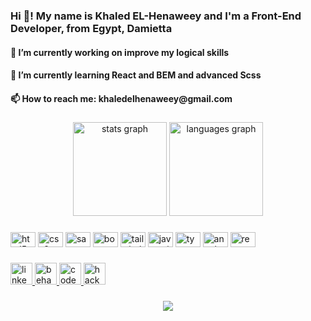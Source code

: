<h3 align="left">Hi 👋! My name is Khaled EL-Henaweey and I'm a Front-End Developer, from Egypt, Damietta</h3>
<h4 align="left"> 🔭 I’m currently working on improve my logical skills</h4>
<h4 align="left">🌱 I’m currently learning React and BEM and advanced Scss</h4>
<h4 align="left">📫 How to reach me: khaledelhenaweey@gmail.com</h4>

###
<div align="center">
<img src="https://github-readme-stats.vercel.app/api?hide_title=false&hide_rank=false&show_icons=true&include_all_commits=true&count_private=true&disable_animations=false&theme=react&locale=en&hide_border=false&username=khaled-elhenaweey" height="150" alt="stats graph"/>
<img src="https://github-readme-stats.vercel.app/api/top-langs?locale=en&hide_title=false&layout=compact&card_width=320&langs_count=5&theme=dracula&hide_border=false&username=khaled-elhenaweey" height="150" alt="languages graph"/></div>

###

<div align="left">
  <img src="https://cdn.jsdelivr.net/gh/devicons/devicon/icons/html5/html5-original.svg" height="24" width="40" alt="html5 logo"  />
  <img src="https://cdn.jsdelivr.net/gh/devicons/devicon/icons/css3/css3-original.svg" height="24" width="40" alt="css3 logo"  />
  <img src="https://cdn.jsdelivr.net/gh/devicons/devicon/icons/sass/sass-original.svg" height="24" width="40" alt="sass logo"  />
  <img src="https://cdn.jsdelivr.net/gh/devicons/devicon/icons/bootstrap/bootstrap-original.svg" height="24" width="40" alt="bootstrap logo"  />
  <img src="https://cdn.jsdelivr.net/gh/devicons/devicon/icons/tailwindcss/tailwindcss-original-wordmark.svg" height="24" width="40" alt="tailwindcss logo"  />
  <img src="https://cdn.jsdelivr.net/gh/devicons/devicon/icons/javascript/javascript-original.svg" height="24" width="40" alt="javascript logo"  />
  <img src="https://cdn.jsdelivr.net/gh/devicons/devicon/icons/typescript/typescript-plain.svg" height="24" width="40" alt="typescript logo"  />
  <img src="https://cdn.jsdelivr.net/gh/devicons/devicon/icons/angularjs/angularjs-original.svg" height="24" width="40" alt="angularjs logo"  />
  <img src="https://cdn.jsdelivr.net/gh/devicons/devicon/icons/react/react-original.svg" height="24" width="40" alt="react logo"  />
</div>

###

<div align="left">
  <a href="https://www.linkedin.com/in/khaled-el-henaweey/" target="_blank">
    <img src="https://img.shields.io/static/v1?message=LinkedIn&logo=linkedin&label=&color=0077B5&logoColor=white&labelColor=&style=for-the-badge" height="35" alt="linkedin logo"  />
  </a>
  <a href="https://www.behance.net/khaledelhenaweey" target="_blank">
    <img src="https://img.shields.io/static/v1?message=Behance&logo=behance&label=&color=1769ff&logoColor=white&labelColor=&style=for-the-badge" height="35" alt="behance logo"  />
  </a>
  <a href="https://codepen.io/khaled-elhenaweey" target="_blank">
    <img src="https://img.shields.io/static/v1?message=Codepen&logo=codepen&label=&color=000000&logoColor=white&labelColor=&style=for-the-badge" height="35" alt="codepen logo"  />
  </a>
  <a href="https://www.hackerrank.com/khaledelhenaweey" target="_blank">
    <img src="https://img.shields.io/static/v1?message=HackerRank&logo=hackerrank&label=&color=2EC866&logoColor=white&labelColor=&style=for-the-badge" height="35" alt="hackerrank logo"  />
  </a>
</div>

###

<div align="center">
  <img src="https://profile-counter.glitch.me/khaled-elhenaweey/count.svg?"  />
</div>

###
<!--
**khaled-elhenaweey/khaled-elhenaweey** is a ✨ _special_ ✨ repository because its `README.md` (this file) appears on your GitHub profile.

Here are some ideas to get you started:

- 🔭 I’m currently working on ...
- 🌱 I’m currently learning ...
- 👯 I’m looking to collaborate on ...
- 🤔 I’m looking for help with ...
- 💬 Ask me about ...
- 📫 How to reach me: ...
- 😄 Pronouns: ...
- ⚡ Fun fact: ...
-->
